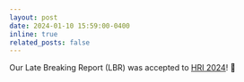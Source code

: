 ```yaml
---
layout: post
date: 2024-01-10 15:59:00-0400
inline: true
related_posts: false
---
```


Our Late Breaking Report (LBR) was accepted to [HRI 2024](https://humanrobotinteraction.org/2024/)! :tada:
